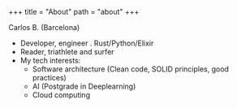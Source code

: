 +++
title = "About"
path = "about"
+++
 
 
 Carlos B. (Barcelona)

* Developer, engineer . Rust/Python/Elixir 
* Reader, triathlete and surfer
* My tech interests:
    * Software architecture (Clean code, SOLID principles, good practices)
    * AI (Postgrade in Deeplearning)
    * Cloud computing 



